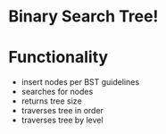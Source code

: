 # Binary Search Tree!

# Functionality
- insert nodes per BST guidelines
- searches for nodes
- returns tree size
- traverses tree in order
- traverses tree by level
